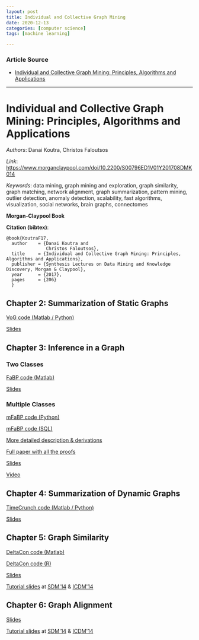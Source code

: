 ```yaml
---
layout: post
title: Individual and Collective Graph Mining
date: 2020-12-13
categories: [computer science]
tags: [machine learning]

---
```


### Article Source
* [Individual and Collective Graph Mining: Principles, Algorithms and Applications](https://github.com/GemsLab/)

----

# Individual and Collective Graph Mining: Principles, Algorithms and Applications

*Authors*: Danai Koutra, Christos Faloutsos

*Link*: https://www.morganclaypool.com/doi/10.2200/S00796ED1V01Y201708DMK014 

*Keywords*: data mining, graph mining and exploration, graph similarity, graph matching, network alignment, graph summarization, pattern mining, outlier detection, anomaly detection, scalability, fast algorithms, visualization, social networks, brain graphs, connectomes

**Morgan-Claypool Book**

**Citation (bibtex)**:
```
@book{KoutraF17,
  author    = {Danai Koutra and
               Christos Faloutsos},
  title     = {Individual and Collective Graph Mining: Principles, Algorithms and Applications},
  publisher = {Synthesis Lectures on Data Mining and Knowledge Discovery, Morgan & Claypool}, 
  year      = {2017},
  pages     = {206}
  }
```

## Chapter 2: Summarization of Static Graphs ##
[VoG code  (Matlab / Python)](https://github.com/GemsLab/VoG_Graph_Summarization.git)

[Slides](http://web.eecs.umich.edu/~dkoutra/presentations/vog_sdm14_website.ppsx)

## Chapter 3: Inference in a Graph ##

### Two Classes
[FaBP code (Matlab)](http://web.eecs.umich.edu/~dkoutra/CODE/fabp.zip)

[Slides](http://web.eecs.umich.edu/~dkoutra/presentations/pkdd_presentation_website.ppsx)

### Multiple Classes
[mFaBP code (Python)](https://github.com/sslh/sslh.git)

[mFaBP code (SQL)](http://github.com/sslh/linBP/)

[More detailed description & derivations](http://www.vldb.org/pvldb/vol8/p581-gatterbauer.pdf)

[Full paper with all the proofs](http://arxiv.org/pdf/1406.7288)

[Slides](https://www.andrew.cmu.edu/user/gatt/download/vldb2015_LinBP_presentation.pptx)

[Video](https://www.youtube.com/watch?v=DPSW8SF6gPc&list=PLEWtRs08n5UUykWVmXZnWtkPFd9ni8o3Z)

## Chapter 4: Summarization of Dynamic Graphs ##
[TimeCrunch code (Matlab / Python)](http://web.eecs.umich.edu/~dkoutra/CODE/timecrunch.tar.gz)

[Slides]()

## Chapter 5: Graph Similarity ##
[DeltaCon code (Matlab)](http://web.eecs.umich.edu/~dkoutra/CODE/deltacon.zip)

[DeltaCon code (R)](https://gist.github.com/bxshi/b9ce0bbabc458447d1d5)

[Slides](http://web.eecs.umich.edu/~dkoutra/presentations/SDM13_Deltacon_website.ppsx)

[Tutorial slides](http://web.eecs.umich.edu/~dkoutra/tut/icdm14_part2a_graph_sim_known_corr.ppsx)
at [SDM'14](http://web.eecs.umich.edu/~dkoutra/tut/sdm14.html) & [ICDM'14](http://web.eecs.umich.edu/~dkoutra/tut/icdm14.html)

## Chapter 6: Graph Alignment ##

[Slides](http://web.eecs.umich.edu/~dkoutra/presentations/ICDM13_BigAlign_website.ppsx)

[Tutorial slides](http://web.eecs.umich.edu/~dkoutra/tut/icdm14_part2b_graph_sim_unknown_corr.ppsx) at [SDM'14](http://web.eecs.umich.edu/~dkoutra/tut/sdm14.html) & [ICDM'14](http://web.eecs.umich.edu/~dkoutra/tut/icdm14.html)
